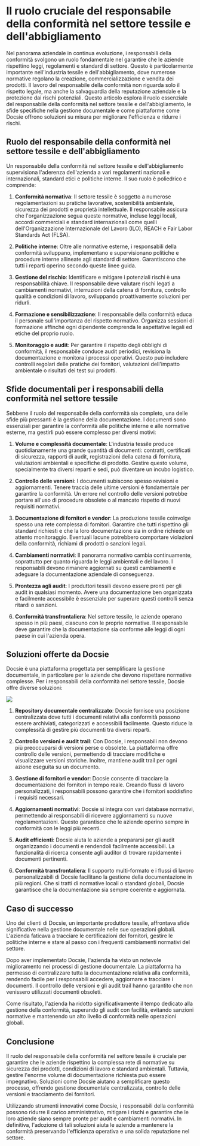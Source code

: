 # Il ruolo cruciale del responsabile della conformità nel settore tessile e dell'abbigliamento

Nel panorama aziendale in continua evoluzione, i responsabili della conformità svolgono un ruolo fondamentale nel garantire che le aziende rispettino leggi, regolamenti e standard di settore. Questo è particolarmente importante nell'industria tessile e dell'abbigliamento, dove numerose normative regolano la creazione, commercializzazione e vendita dei prodotti. Il lavoro del responsabile della conformità non riguarda solo il rispetto legale, ma anche la salvaguardia della reputazione aziendale e la protezione dai rischi potenziali. Questo articolo esplora il ruolo essenziale del responsabile della conformità nel settore tessile e dell'abbigliamento, le sfide specifiche nella gestione documentale e come piattaforme come Docsie offrono soluzioni su misura per migliorare l'efficienza e ridurre i rischi.

## Ruolo del responsabile della conformità nel settore tessile e dell'abbigliamento

Un responsabile della conformità nel settore tessile e dell'abbigliamento supervisiona l'aderenza dell'azienda a vari regolamenti nazionali e internazionali, standard etici e politiche interne. Il suo ruolo è poliedrico e comprende:

1. **Conformità normativa**: Il settore tessile è soggetto a numerose regolamentazioni su pratiche lavorative, sostenibilità ambientale, sicurezza dei prodotti e proprietà intellettuale. Il responsabile assicura che l'organizzazione segua queste normative, incluse leggi locali, accordi commerciali e standard internazionali come quelli dell'Organizzazione Internazionale del Lavoro (ILO), REACH e Fair Labor Standards Act (FLSA).

2. **Politiche interne**: Oltre alle normative esterne, i responsabili della conformità sviluppano, implementano e supervisionano politiche e procedure interne allineate agli standard di settore. Garantiscono che tutti i reparti operino secondo queste linee guida.

3. **Gestione del rischio**: Identificare e mitigare i potenziali rischi è una responsabilità chiave. Il responsabile deve valutare rischi legati a cambiamenti normativi, interruzioni della catena di fornitura, controllo qualità e condizioni di lavoro, sviluppando proattivamente soluzioni per ridurli.

4. **Formazione e sensibilizzazione**: Il responsabile della conformità educa il personale sull'importanza del rispetto normativo. Organizza sessioni di formazione affinché ogni dipendente comprenda le aspettative legali ed etiche del proprio ruolo.

5. **Monitoraggio e audit**: Per garantire il rispetto degli obblighi di conformità, il responsabile conduce audit periodici, revisiona la documentazione e monitora i processi operativi. Questo può includere controlli regolari delle pratiche dei fornitori, valutazioni dell'impatto ambientale o risultati dei test sui prodotti.

## Sfide documentali per i responsabili della conformità nel settore tessile

Sebbene il ruolo del responsabile della conformità sia completo, una delle sfide più pressanti è la gestione della documentazione. I documenti sono essenziali per garantire la conformità alle politiche interne e alle normative esterne, ma gestirli può essere complesso per diversi motivi:

1. **Volume e complessità documentale**: L'industria tessile produce quotidianamente una grande quantità di documenti: contratti, certificati di sicurezza, rapporti di audit, registrazioni della catena di fornitura, valutazioni ambientali e specifiche di prodotto. Gestire questo volume, specialmente tra diversi reparti e sedi, può diventare un incubo logistico.

2. **Controllo delle versioni**: I documenti subiscono spesso revisioni e aggiornamenti. Tenere traccia delle ultime versioni è fondamentale per garantire la conformità. Un errore nel controllo delle versioni potrebbe portare all'uso di procedure obsolete o al mancato rispetto di nuovi requisiti normativi.

3. **Documentazione di fornitori e vendor**: La produzione tessile coinvolge spesso una rete complessa di fornitori. Garantire che tutti rispettino gli standard richiesti e che la loro documentazione sia in ordine richiede un attento monitoraggio. Eventuali lacune potrebbero comportare violazioni della conformità, richiami di prodotti o sanzioni legali.

4. **Cambiamenti normativi**: Il panorama normativo cambia continuamente, soprattutto per quanto riguarda le leggi ambientali e del lavoro. I responsabili devono rimanere aggiornati su questi cambiamenti e adeguare la documentazione aziendale di conseguenza.

5. **Prontezza agli audit**: I produttori tessili devono essere pronti per gli audit in qualsiasi momento. Avere una documentazione ben organizzata e facilmente accessibile è essenziale per superare questi controlli senza ritardi o sanzioni.

6. **Conformità transfrontaliera**: Nel settore tessile, le aziende operano spesso in più paesi, ciascuno con le proprie normative. Il responsabile deve garantire che la documentazione sia conforme alle leggi di ogni paese in cui l'azienda opera.

## Soluzioni offerte da Docsie

Docsie è una piattaforma progettata per semplificare la gestione documentale, in particolare per le aziende che devono rispettare normative complesse. Per i responsabili della conformità nel settore tessile, Docsie offre diverse soluzioni:

![](https://cdn.docsie.io/workspace_PxAvC1Uenuc7ad6H3/doc_wn84Jkoc6hIMTO2eE/file_wp2LyIfmJRkuzzqoi/image_3ff6fd5f-23df-1310-a91d-4b68f7347d05.jpg)

1. **Repository documentale centralizzato**: Docsie fornisce una posizione centralizzata dove tutti i documenti relativi alla conformità possono essere archiviati, categorizzati e accessibili facilmente. Questo riduce la complessità di gestire più documenti tra diversi reparti.

2. **Controllo versioni e audit trail**: Con Docsie, i responsabili non devono più preoccuparsi di versioni perse o obsolete. La piattaforma offre controllo delle versioni, permettendo di tracciare modifiche e visualizzare versioni storiche. Inoltre, mantiene audit trail per ogni azione eseguita su un documento.

3. **Gestione di fornitori e vendor**: Docsie consente di tracciare la documentazione dei fornitori in tempo reale. Creando flussi di lavoro personalizzati, i responsabili possono garantire che i fornitori soddisfino i requisiti necessari.

4. **Aggiornamenti normativi**: Docsie si integra con vari database normativi, permettendo ai responsabili di ricevere aggiornamenti su nuove regolamentazioni. Questo garantisce che le aziende operino sempre in conformità con le leggi più recenti.

5. **Audit efficienti**: Docsie aiuta le aziende a prepararsi per gli audit organizzando i documenti e rendendoli facilmente accessibili. La funzionalità di ricerca consente agli auditor di trovare rapidamente i documenti pertinenti.

6. **Conformità transfrontaliera**: Il supporto multi-formato e i flussi di lavoro personalizzabili di Docsie facilitano la gestione della documentazione in più regioni. Che si tratti di normative locali o standard globali, Docsie garantisce che la documentazione sia sempre coerente e aggiornata.

## Caso di successo

Uno dei clienti di Docsie, un importante produttore tessile, affrontava sfide significative nella gestione documentale nelle sue operazioni globali. L'azienda faticava a tracciare le certificazioni dei fornitori, gestire le politiche interne e stare al passo con i frequenti cambiamenti normativi del settore.

Dopo aver implementato Docsie, l'azienda ha visto un notevole miglioramento nei processi di gestione documentale. La piattaforma ha permesso di centralizzare tutta la documentazione relativa alla conformità, rendendo facile per i responsabili accedere, aggiornare e tracciare i documenti. Il controllo delle versioni e gli audit trail hanno garantito che non venissero utilizzati documenti obsoleti.

Come risultato, l'azienda ha ridotto significativamente il tempo dedicato alla gestione della conformità, superando gli audit con facilità, evitando sanzioni normative e mantenendo un alto livello di conformità nelle operazioni globali.

## Conclusione

Il ruolo del responsabile della conformità nel settore tessile è cruciale per garantire che le aziende rispettino la complessa rete di normative su sicurezza dei prodotti, condizioni di lavoro e standard ambientali. Tuttavia, gestire l'enorme volume di documentazione richiesta può essere impegnativo. Soluzioni come Docsie aiutano a semplificare questo processo, offrendo gestione documentale centralizzata, controllo delle versioni e tracciamento dei fornitori.

Utilizzando strumenti innovativi come Docsie, i responsabili della conformità possono ridurre il carico amministrativo, mitigare i rischi e garantire che le loro aziende siano sempre pronte per audit e cambiamenti normativi. In definitiva, l'adozione di tali soluzioni aiuta le aziende a mantenere la conformità preservando l'efficienza operativa e una solida reputazione nel settore.